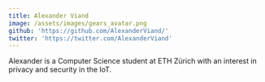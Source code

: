 ```yaml
---
title: Alexander Viand
image: /assets/images/gears_avatar.png
github: 'https://github.com/AlexanderViand/'
twitter: 'https://twitter.com/AlexanderViand'
---
```


Alexander is a Computer Science student at ETH Zürich with an interest in privacy and security in the IoT. 
